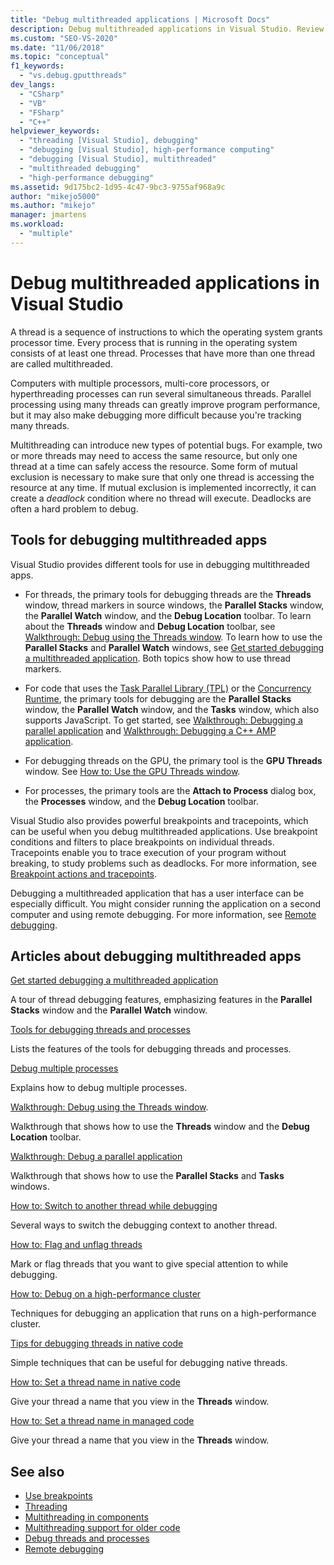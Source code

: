 ```yaml
---
title: "Debug multithreaded applications | Microsoft Docs"
description: Debug multithreaded applications in Visual Studio. Review tools and other articles about debugging multithreaded apps.
ms.custom: "SEO-VS-2020"
ms.date: "11/06/2018"
ms.topic: "conceptual"
f1_keywords:
  - "vs.debug.gputthreads"
dev_langs:
  - "CSharp"
  - "VB"
  - "FSharp"
  - "C++"
helpviewer_keywords:
  - "threading [Visual Studio], debugging"
  - "debugging [Visual Studio], high-performance computing"
  - "debugging [Visual Studio], multithreaded"
  - "multithreaded debugging"
  - "high-performance debugging"
ms.assetid: 9d175bc2-1d95-4c47-9bc3-9755af968a9c
author: "mikejo5000"
ms.author: "mikejo"
manager: jmartens
ms.workload:
  - "multiple"
---
```

# Debug multithreaded applications in Visual Studio
A thread is a sequence of instructions to which the operating system grants processor time. Every process that is running in the operating system consists of at least one thread. Processes that have more than one thread are called multithreaded.

Computers with multiple processors, multi-core processors, or hyperthreading processes can run several simultaneous threads. Parallel processing using many threads can greatly improve program performance, but it may also make debugging more difficult because you're tracking many threads.

Multithreading can introduce new types of potential bugs. For example, two or more threads may need to access the same resource, but only one thread at a time can safely access the resource. Some form of mutual exclusion is necessary to make sure that only one thread is accessing the resource at any time. If mutual exclusion is implemented incorrectly, it can create a *deadlock* condition where no thread will execute. Deadlocks are often a hard problem to debug.

## Tools for debugging multithreaded apps

Visual Studio provides different tools for use in debugging multithreaded apps.

- For threads, the primary tools for debugging threads are the **Threads** window, thread markers in source windows, the **Parallel Stacks** window, the **Parallel Watch** window, and the **Debug Location** toolbar. To learn about the **Threads** window and **Debug Location** toolbar, see [Walkthrough: Debug using the Threads window](../debugger/how-to-use-the-threads-window.md). To learn how to use the **Parallel Stacks** and **Parallel Watch** windows, see [Get started debugging a multithreaded application](../debugger/get-started-debugging-multithreaded-apps.md). Both topics show how to use thread markers.

- For code that uses the [Task Parallel Library (TPL)](/dotnet/standard/parallel-programming/task-parallel-library-tpl) or the [Concurrency Runtime](/cpp/parallel/concrt/concurrency-runtime/), the primary tools for debugging are the **Parallel Stacks** window, the **Parallel Watch** window, and the **Tasks** window, which also supports JavaScript. To get started, see [Walkthrough: Debugging a parallel application](../debugger/walkthrough-debugging-a-parallel-application.md) and [Walkthrough: Debugging a C++ AMP application](/cpp/parallel/amp/walkthrough-debugging-a-cpp-amp-application).

- For debugging threads on the GPU, the primary tool is the **GPU Threads** window. See [How to: Use the GPU Threads window](../debugger/how-to-use-the-gpu-threads-window.md).

- For processes, the primary tools are the **Attach to Process** dialog box, the **Processes** window, and the **Debug Location** toolbar.

Visual Studio also provides powerful breakpoints and tracepoints, which can be useful when you debug multithreaded applications. Use breakpoint conditions and filters to place breakpoints on individual threads. Tracepoints enable you to trace execution of your program without breaking, to study problems such as deadlocks. For more information, see [Breakpoint actions and tracepoints](../debugger/using-breakpoints.md#BKMK_Print_to_the_Output_window_with_tracepoints).

Debugging a multithreaded application that has a user interface can be especially difficult. You might consider running the application on a second computer and using remote debugging. For more information, see [Remote debugging](../debugger/remote-debugging.md).

## Articles about debugging multithreaded apps

 [Get started debugging a multithreaded application](../debugger/get-started-debugging-multithreaded-apps.md)

A tour of thread debugging features, emphasizing features in the **Parallel Stacks** window and the **Parallel Watch** window.

 [Tools for debugging threads and processes](../debugger/debug-threads-and-processes.md)

Lists the features of the tools for debugging threads and processes.

 [Debug multiple processes](../debugger/debug-multiple-processes.md)

Explains how to debug multiple processes.

 [Walkthrough: Debug using the Threads window](../debugger/how-to-use-the-threads-window.md).

Walkthrough that shows how to use the **Threads** window and the **Debug Location** toolbar.

 [Walkthrough: Debug a parallel application](../debugger/walkthrough-debugging-a-parallel-application.md)

Walkthrough that shows how to use the **Parallel Stacks** and **Tasks** windows.

 [How to: Switch to another thread while debugging](../debugger/how-to-switch-to-another-thread-while-debugging.md)

Several ways to switch the debugging context to another thread.

 [How to: Flag and unflag threads](../debugger/how-to-flag-and-unflag-threads.md)

Mark or flag threads that you want to give special attention to while debugging.

 [How to: Debug on a high-performance cluster](../debugger/how-to-debug-on-a-high-performance-cluster.md)

Techniques for debugging an application that runs on a high-performance cluster.

 [Tips for debugging threads in native code](../debugger/tips-for-debugging-threads-in-native-code.md)

Simple techniques that can be useful for debugging native threads.

 [How to: Set a thread name in native code](../debugger/how-to-set-a-thread-name-in-native-code.md)

Give your thread a name that you view in the **Threads** window.

 [How to: Set a thread name in managed code](../debugger/how-to-set-a-thread-name-in-managed-code.md)

Give your thread a name that you view in the **Threads** window.

## See also

- [Use breakpoints](../debugger/using-breakpoints.md)
- [Threading](/dotnet/standard/threading/index)
- [Multithreading in components](/previous-versions/3es4b6yy(v=vs.140))
- [Multithreading support for older code](/cpp/parallel/multithreading-support-for-older-code-visual-cpp)
- [Debug threads and processes](../debugger/debug-threads-and-processes.md)
- [Remote debugging](../debugger/remote-debugging.md)